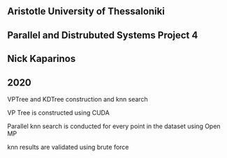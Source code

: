 ## Aristotle University of Thessaloniki
## Parallel and Distrubuted Systems Project 4
## Nick Kaparinos
## 2020

VPTree and KDTree construction and knn search

VP Tree is constructed using CUDA

Parallel knn search is conducted for every point in the dataset using Open MP

knn results are validated using brute force
